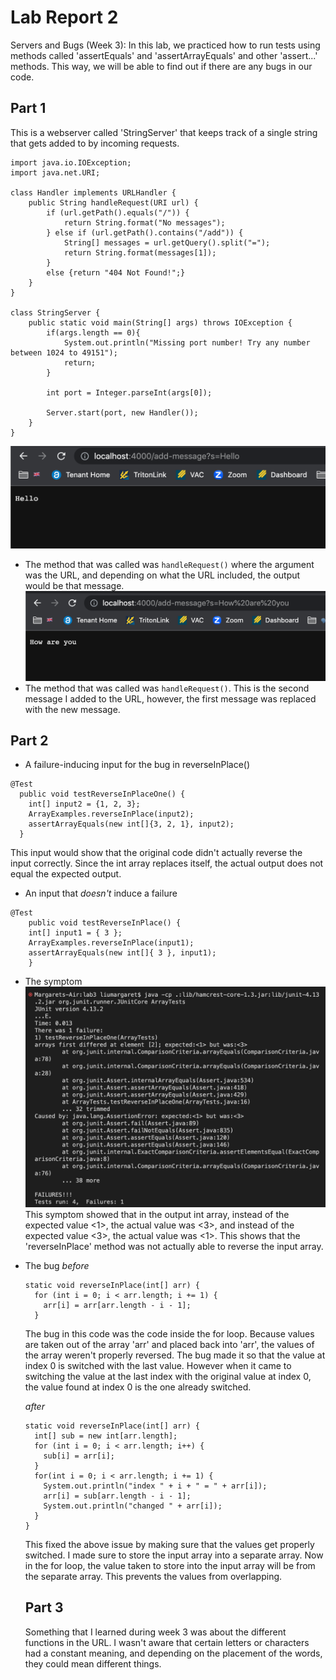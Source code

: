 # Lab Report 2
Servers and Bugs (Week 3): In this lab, we practiced how to run tests using methods called 'assertEquals' and 'assertArrayEquals' and other 'assert...' methods. This way, we will be able to find out if there are any bugs in our code.

## Part 1
This is a webserver called 'StringServer' that keeps track of a single string that gets added to by incoming requests.
```
import java.io.IOException;
import java.net.URI;

class Handler implements URLHandler {
    public String handleRequest(URI url) {
        if (url.getPath().equals("/")) {
            return String.format("No messages");
        } else if (url.getPath().contains("/add")) {
            String[] messages = url.getQuery().split("=");
            return String.format(messages[1]);
        }
        else {return "404 Not Found!";}
    }
}

class StringServer {
    public static void main(String[] args) throws IOException {
        if(args.length == 0){
            System.out.println("Missing port number! Try any number between 1024 to 49151");
            return;
        }

        int port = Integer.parseInt(args[0]);

        Server.start(port, new Handler());
    }
}
```
![Image](Hello.png)
* The method that was called was `handleRequest()` where the argument was the URL, and depending on what the URL included, the output would be that message.
![Image](HowAreYou.png)
* The method that was called was `handleRequest()`. This is the second message I added to the URL, however, the first message was replaced with the new message.

## Part 2
* A failure-inducing input for the bug in reverseInPlace()
```
@Test
  public void testReverseInPlaceOne() {
    int[] input2 = {1, 2, 3};
    ArrayExamples.reverseInPlace(input2);
    assertArrayEquals(new int[]{3, 2, 1}, input2);
  }
```
This input would show that the original code didn't actually reverse the input correctly. Since the int array replaces itself, the actual output does not equal the expected output.

* An input that *doesn't* induce a failure
```
@Test 
	public void testReverseInPlace() {
    int[] input1 = { 3 };
    ArrayExamples.reverseInPlace(input1);
    assertArrayEquals(new int[]{ 3 }, input1);
	}
```

* The symptom
![Image](Symptom.png)
This symptom showed that in the output int array, instead of the expected value <1>, the actual value was <3>, and instead of the expected value <3>, the actual value was <1>. This shows that the 'reverseInPlace' method was not actually able to reverse the input array.

* The bug
  *before*
  ```
  static void reverseInPlace(int[] arr) {
    for (int i = 0; i < arr.length; i += 1) {
      arr[i] = arr[arr.length - i - 1];
    }
  ```
  The bug in this code was the code inside the for loop. Because values are taken out of the array 'arr' and placed back into 'arr', the values of the array weren't properly reversed. The bug made it so that the value at index 0 is switched with the last value. However when it came to switching the value at the last index with the original value at index 0, the value found at index 0 is the one already switched.
  
  *after*
  ```
  static void reverseInPlace(int[] arr) {  
    int[] sub = new int[arr.length];
    for (int i = 0; i < arr.length; i++) {
      sub[i] = arr[i];
    }
    for(int i = 0; i < arr.length; i += 1) {
      System.out.println("index " + i + " = " + arr[i]);
      arr[i] = sub[arr.length - i - 1];
      System.out.println("changed " + arr[i]);
    }
  }
  ```
  This fixed the above issue by making sure that the values get properly switched. I made sure to store the input array into a separate array. Now in the for loop, the value taken to store into the input array will be from the separate array. This prevents the values from overlapping.
  
  ## Part 3
  Something that I learned during week 3 was about the different functions in the URL. I wasn't aware that certain letters or characters had a constant meaning, and depending on the placement of the words, they could mean different things. 

